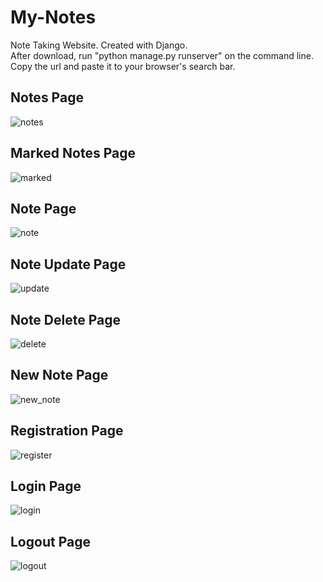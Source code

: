 # My-Notes
Note Taking Website. Created with Django.\
After download, run "python manage.py runserver" on the command line. Copy the url and paste it to your browser's search bar.

## Notes Page
![notes](https://user-images.githubusercontent.com/108730135/228160105-ae83d89f-6752-4524-8b7c-2c596779514f.png)

## Marked Notes Page
![marked](https://user-images.githubusercontent.com/108730135/228160144-a8e5a049-71a1-40c3-96ca-d2888a6a644a.png)

## Note Page
![note](https://user-images.githubusercontent.com/108730135/227900171-6117266b-758d-47e0-b10d-61b95a5f99fe.png)

## Note Update Page
![update](https://user-images.githubusercontent.com/108730135/227901159-7c2e1c02-9660-4c52-897d-764980c77c42.png)

## Note Delete Page
![delete](https://user-images.githubusercontent.com/108730135/227900479-49eb4666-de2e-4626-8d46-7bc5e529413a.png)

## New Note Page
![new_note](https://user-images.githubusercontent.com/108730135/227888275-704821ce-c09f-4b53-80fd-40a0b95ba724.png)

## Registration Page
![register](https://user-images.githubusercontent.com/108730135/227888310-d11967cc-8411-4eda-8b04-47a2d7fdd81d.png)

## Login Page
![login](https://user-images.githubusercontent.com/108730135/227900309-f5ed4899-605b-4e18-9956-3d27404007c7.png)

## Logout Page
![logout](https://user-images.githubusercontent.com/108730135/227900348-2de7e55c-335a-4817-aec5-ae44f2d8c25b.png)
